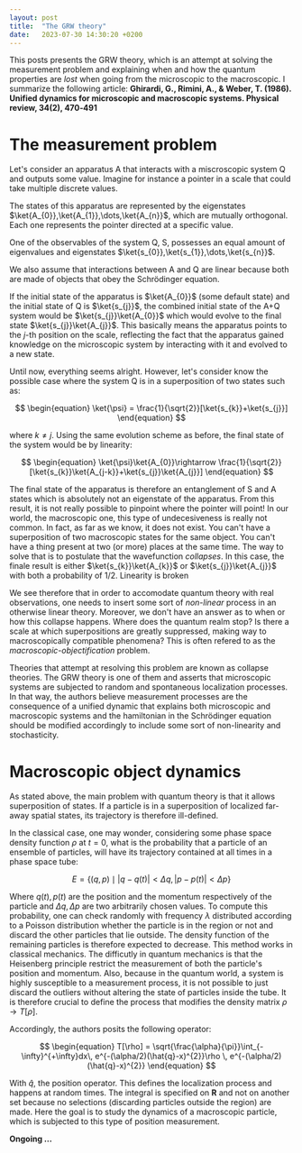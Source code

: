 ```yaml
---
layout: post
title:  "The GRW theory"
date:   2023-07-30 14:30:20 +0200
---
```

This posts presents the GRW theory, which is an attempt at solving the measurement problem and explaining when and how the quantum properties are _lost_ when going from the microscopic to the macroscopic. I summarize the following article: **Ghirardi, G., Rimini, A., & Weber, T. (1986). Unified dynamics for microscopic and macroscopic systems. Physical review, 34(2), 470‑491**


# The measurement problem

Let's consider an apparatus A that interacts with a miscroscopic system Q and outputs some value. Imagine for instance a pointer in a scale that could take multiple discrete values. 

The states of this apparatus are represented by the eigenstates $\ket{A_{0}},\ket{A_{1}},\dots,\ket{A_{n}}$, which are mutually orthogonal. Each one represents the pointer directed at a specific value.

One of the observables of the system Q, S, possesses an equal amount of eigenvalues and eigenstates $\ket{s_{0}},\ket{s_{1}},\dots,\ket{s_{n}}$.

We also assume that interactions between A and Q are linear because both are made of objects that obey the Schrödinger equation. 

If the initial state of the apparatus is $\ket{A_{0}}$ (some default state) and the initial state of Q is $\ket{s_{j}}$, the combined initial state of the A+Q system would be $\ket{s_{j}}\ket{A_{0}}$ which would evolve to the final state $\ket{s_{j}}\ket{A_{j}}$. This basically means the apparatus points to the $j$-th position on the scale, reflecting the fact that the apparatus gained knowledge on the microscopic system by interacting with it and evolved to a new state.

Until now, everything seems alright. However, let's consider know the possible case where the system Q is in a superposition of two states such as:

$$
\begin{equation}
\ket{\psi} = \frac{1}{\sqrt{2}}[\ket{s_{k}}+\ket{s_{j}}]
\end{equation}
$$

where $k\neq j$. Using the same evolution scheme as before, the final state of the system would be by linearity:

$$
\begin{equation}
\ket{\psi}\ket{A_{0}}\rightarrow \frac{1}{\sqrt{2}}[\ket{s_{k}}\ket{A_{j-k}}+\ket{s_{j}}\ket{A_{j}}]
\end{equation}
$$

The final state of the apparatus is therefore an entanglement of S and A states which is absolutely not an eigenstate of the apparatus. From this result, it is not really possible to pinpoint where the pointer will point! In our world, the macroscopic one, this type of undecesiveness is really not common. In fact, as far as we know, it does not exist. You can't have a superposition of two macroscopic states for the same object. You can't have a thing present at two (or more) places at the same time. The way to solve that is to postulate that the wavefunction _collapses_. In this case, the finale result is either $\ket{s_{k}}\ket{A_{k}}$ or $\ket{s_{j}}\ket{A_{j}}$ with both a probability of $1/2$. Linearity is broken

We see therefore that in order to accomodate quantum theory with real observations, one needs to insert some sort of _non-linear_ process in an otherwise linear theory. Moreover, we don't have an answer as to when or how this collapse happens. Where does the quantum realm stop? Is there a scale at which superpositions are greatly suppressed, making way to macroscopically compatible phenomena? This is often refered to as the _macroscopic-objectification_ problem.

Theories that attempt at resolving this problem are known as collapse theories. The GRW theory is one of them and asserts that microscopic systems are subjected to random and spontaneous localization processes. In that way, the authors believe measurement processes are the consequence of a unified dynamic that explains both microscopic and macroscopic systems and the hamiltonian in the Schrödinger equation should be modified accordingly to include some sort of non-linearity and stochasticity.


# Macroscopic object dynamics

As stated above, the main problem with quantum theory is that it allows superposition of states. If a particle is in a superposition of localized far-away spatial states, its trajectory is therefore ill-defined.

In the classical case, one may wonder, considering some phase space density function $\rho$ at $t=0$, what is the probability that a particle of an ensemble of particles, will have its trajectory  contained at all times in a phase space tube:

$$
E = \{(q,p) \mid |q-q(t)|<\Delta q, |p-p(t)|<\Delta p \}
$$

Where $q(t),p(t)$ are the position and the momentum respectively of the particle and $\Delta q, \Delta p$ are two arbitrarily chosen values. To compute this probability, one can check randomly with frequency $\lambda$ distributed according to a Poisson distribution whether the particle is in the region or not and discard the other particles that lie outside. The density function of the remaining particles is therefore expected to decrease. This method works in classical mechanics. The difficutly in quantum mechanics is that the Heisenberg principle restrict the measurement of both the particle's position and momentum. Also, because in the quantum world, a system is highly susceptible to a measurement process, it is not possible to just discard the outliers without altering the state of particles inside the tube. It is therefore crucial to define the process that modifies the density matrix $\rho \rightarrow T[\rho]$.

Accordingly, the authors posits the following operator:

$$
\begin{equation}
T[\rho] = \sqrt{\frac{\alpha}{\pi}}\int_{-\infty}^{+\infty}dx\, e^{-(\alpha/2)(\hat{q}-x)^{2}}\rho \, e^{-(\alpha/2)(\hat{q}-x)^{2}}
\end{equation}
$$

With $\hat{q}$, the position operator. This defines the localization process and happens at random times. The integral is specified on $\mathbf{R}$ and not on another set because no selections (discarding particles outside the region) are made. Here the goal is to study the dynamics of a macroscopic particle, which is subjected to this type of position measurement.

**Ongoing $\dots$**